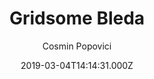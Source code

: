 ---
title: Gridsome Bleda
github: https://github.com/cossssmin/gridsome-starter-bleda
demo: https://gridsome-starter-bleda.netlify.app/
author: Cosmin Popovici
thumbnail: themes/gridsome-bleda.jpg
ssg:
  - Gridsome
cms:
  - Markdown
date: 2019-03-04T14:14:31.000Z
description: Gridsome blog starter, built with Tailwind CSS
draft: true
publish_date: '2019-03-04T14:14:31Z'
update_date: '2021-05-10T07:41:22Z'
github_star: 186
github_fork: 52
---